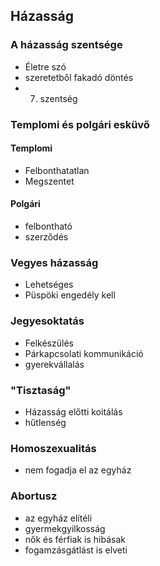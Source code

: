 ## Házasság
### A házasság szentsége
- Életre szó
- szeretetből fakadó döntés
- 7. szentség
### Templomi és polgári esküvő
#### Templomi
- Felbonthatatlan
- Megszentet
#### Polgári
- felbontható
- szerződés

### Vegyes házasság
- Lehetséges
- Püspöki engedély kell

### Jegyesoktatás
- Felkészülés
- Párkapcsolati kommunikáció
- gyerekvállalás 

### "Tisztaság"
- Házasság előtti koitálás
- hűtlenség

### Homoszexualitás
- nem fogadja el az egyház

### Abortusz
- az egyház elítéli
- gyermekgyilkosság
- nők és férfiak is hibásak
- fogamzásgátlást is elveti
 